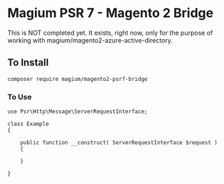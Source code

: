 # Magium PSR 7 - Magento 2 Bridge

This is NOT completed yet.  It exists, right now, only for the purpose of working with magium/magento2-azure-active-directory.

## To Install
```
composer require magium/magento2-psr7-bridge
```

### To Use

```
use Psr\Http\Message\ServerRequestInterface;

class Example
{

    public function __construct( ServerRequestInterface $request )
    {
    
    }

}
```
